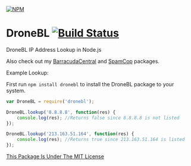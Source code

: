 [![NPM](https://nodei.co/npm/dronebl.png?downloads=true&stars=true)](https://npmjs.com/package/dronebl/)

# DroneBL [![Build Status](https://travis-ci.org/AlphaT3ch/DroneBL.svg?branch=master)](https://travis-ci.org/AlphaT3ch/DroneBL)
DroneBL IP Address Lookup in Node.js

Also check out my [BarracudaCentral](https://npmjs.com/package/barracudacentral) and [SpamCop](https://npmjs.com/package/spamcop) packages.

Example Lookup:

First run ```npm install dronebl``` to install the DroneBL package to your system.

```javascript
var DroneBL = require('dronebl');

DroneBL.lookup('8.8.8.8', function(res) {
	console.log(res); //Returns false since 8.8.8.8 is not listed
});

DroneBL.lookup('213.163.51.164', function(res) {
	console.log(res); //Returns true since 213.163.51.164 is listed
});
```

[This Package Is Under The MIT License](https://raw.githubusercontent.com/AlphaT3ch/DroneBL/master/LICENSE.txt)
